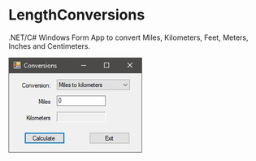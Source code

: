 # LengthConversions
.NET/C# Windows Form App to convert Miles, Kilometers, Feet, Meters, Inches and Centimeters.

![LengthConversions](/LengthConversionsScreenshot.JPG?raw=true "Length Conversions")